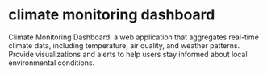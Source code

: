 # climate monitoring dashboard
 Climate Monitoring Dashboard:   a web application that aggregates real-time climate data, including temperature, air quality, and weather patterns. Provide visualizations and alerts to help users stay informed about local environmental conditions.
